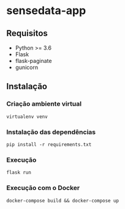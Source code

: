 # sensedata-app

## Requisitos

- Python >= 3.6
- Flask
- flask-paginate
- gunicorn

## Instalação

### Criação ambiente virtual
```
virtualenv venv
```
### Instalação das dependências
```
pip install -r requirements.txt
```
### Execução
```
flask run
```
### Execução com o Docker
```
docker-compose build && docker-compose up
```


